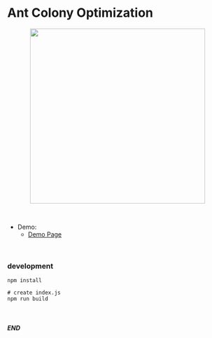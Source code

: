 # Ant Colony Optimization

<a target='_blank' href='https://alsk1369854.github.io/AntColonyOptimization_ACO'>
<p align="center">
    <img width='400' src='https://raw.githubusercontent.com/alsk1369854/AntColonyOptimization_ACO/master/screenshots/DempGif_'/>
</p>
</a>

<br/>

+ Demo:
    + <a target='_blank' href='https://alsk1369854.github.io/AntColonyOptimization_ACO'>Demo Page</a>

<br/>

### development  
```shell
npm install

# create index.js
npm run build
```

<br/>

#### _END_
